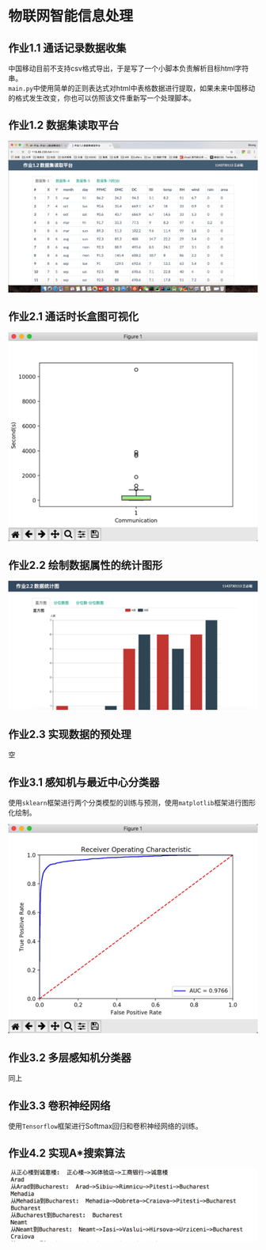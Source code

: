 # 物联网智能信息处理

## 作业1.1 通话记录数据收集

中国移动目前不支持csv格式导出，于是写了一个小脚本负责解析目标html字符串。      
`main.py`中使用简单的正则表达式对html中表格数据进行提取，如果未来中国移动的格式发生改变，你也可以仿照该文件重新写一个处理脚本。

## 作业1.2 数据集读取平台

![homework1.2/doc/ui.png](homework1.2/doc/ui.png)

## 作业2.1 通话时长盒图可视化

![homework2.1/doc/ui.png](homework2.1/doc/ui.png)

## 作业2.2 绘制数据属性的统计图形

![homework2.2/doc/ui.png](homework2.2/doc/ui.png)

## 作业2.3 实现数据的预处理

空

## 作业3.1 感知机与最近中心分类器

使用`sklearn`框架进行两个分类模型的训练与预测，使用`matplotlib`框架进行图形化绘制。

![homework3.1/doc/ui.png](homework3.1/doc/ui.png)

## 作业3.2 多层感知机分类器

同上

## 作业3.3 卷积神经网络

使用`Tensorflow`框架进行Softmax回归和卷积神经网络的训练。

## 作业4.2 实现A*搜索算法

![homework4.2/doc/ui.png](homework4.2/doc/ui.png)